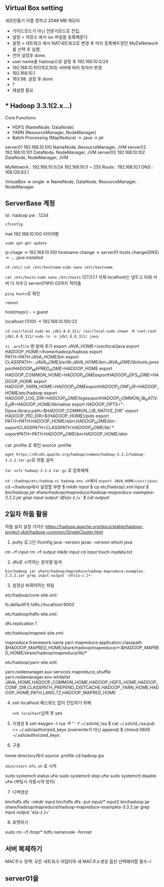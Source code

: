 ## Virtual Box setting
새로만들기
이름 정하고 2048 MB 메모리
- 가이드모드가 아닌 전문가모드로 진입.
- 설정 > 저장소 에서 iso 파일을 등록해준다.
- 설정 > 네트워크 에서 NAT네트워크로 변경 후 미리 등록해두었던 MyDsNetwork를 선택 후 실행.
- 언어 설정후 done.
- user name을 hadoop으로 설정 후 192.168.10.0/24
- 192.168.10.101(102,103) 서버에 따라 뒷자리 변경
- 192.168.10.1
- 163.98. 설정 후 done
-    ?
- 재설정 필요



## * Hadoop 3.3.1(2.x...)
Core Functions
- HDFS (NameNode, DataNode)
- YARN (ResourceManager, NodeManager)
- Batch Processing (MapReduce) -> Java -> jar

server01 192.168.10.100 NameNode, ResourceManager, JVM
server02 192.168.10.101 DataNode, NodeManager, JVM
server03 192.168.10.102 DataNode, NodeManager, JVM

MyNetwork : 192.168.10.0/24
            192.168.10.0 ~ 255
Route : 192.168.10.1
DNS : 168.126.63.1

VirtualBox
=> single => NameNode, DataNode, ResourceManager, NodeManager

## ServerBase 계정
id : hadoop
pw : 1234

``ifconfig``

inet 192.168.10.100 이어야함

``sudo apt-get update``

ip chage -> 192.168.10.100
hostname change -> server01
hosts change(DNS) -> ....
java installed

``cd /etc/``
``cat /etc/hostname``
``sudo nano /etc/hostname``

``cat /etc/hosts``
``sudo nano /etc/hosts``
127.0.1.1 삭제
localhost는 냅두고 아래 서버 다 지우고 server01부터 03까지 적어줌

``ping hosts``로 확인

``reboot``

host(mypc) - > guest

localhost:13100 -> 192.168.10.100:22

``cd /usr/local``
``sudo mv jdk1.8.0_311/ /usr/local``
``sudo chown -R root:root jdk1.8.0_311/``
``sudo ln -s jdk1.8.0_311/ java``


``vi .profile`` 맨 밑에 추가
  export JAVA_HOME=/usr/local/java
  export HADOOP_HOME=/home/hadoop/hadoop
  export PATH=$PATH:$JAVA_HOME/bin
  export CLASSPATH=.:$JAVA_HOME/jre/lib:$JAVA_HOME/bin:$JAVA_HOME/lib/tools.jar
  export HADOOP_MAPRED_HOME=$HADOOP_HOME
  export HADOOP_COMMON_HOME=$HADOOP_HOME
  export HADOOP_HDFS_HOME=$HADOOP_HOME
  export HADOOP_YARN_HOME=$HADOOP_HOME
  export HADOOP_CONF_DIR=$HADOOP_HOME/etc/hadoop
  export HADOOP_LOG_DIR=$HADOOP_HOME/logs
  export HADOOP_COMMON_LIB_NATIVE_DIR=$HADOOP_HOME/lib/native
  export HADOOP_OPTS="-Djava.library.path=$HADOOP_COMMON_LIB_NATIVE_DIR"
  export HADOOP_PID_DIR=${HADOOP_HOME}/pids
  export PATH=$PATH:$HADOOP_HOME/sbin:$HADOOP_HOME/bin:
  export CLASSPATH=$CLASSPATH:$HADOOP_HOME/lib/*
  export PATH=$PATH:$HADOOP_HOME/bin:$HADOOP_HOME/sbin

cat .profile 로 확인
source .profile

``wget https://dlcdn.apache.org/hadoop/common/hadoop-3.3.2/hadoop-3.3.2.tar.gz``로 하둡 설치

``tar xvfz hadoop-3.3.2.tar.gz`` 로 압축해제

``cd ~/hadoop/etc/hadoop``
``vi hadoop-env.sh``에서
``export JAVA_HOME=/usr/java/``
cd ~/hadoop에서 설정할 부분
  $ mkdir input
  $ cp etc/hadoop/*.xml input
  $ bin/hadoop jar share/hadoop/mapreduce/hadoop-mapreduce-examples-3.3.2.jar grep input output 'dfs[a-z.]+'
  $ cat output/*



## 2일차 하둡 활용 


하둡 설치 설정 가이드
https://hadoop.apache.org/docs/stable/hadoop-project-dist/hadoop-common/SingleCluster.html 

1. putty 로그인
ifconfig
java -version
javac -version
which java

rm -rf input
rm -rf output
mkdir input
cd input
touch mydata.txt

2. dfs로 시작하는 문자열 탐색
  
``bin/hadoop jar share/hadoop/mapreduce/hadoop-mapreduce-examples-3.3.2.jar grep input output 'dfs[a-z.]+'``


3. 설정상 바꿔야하는 파일

etc/hadoop/core-site.xml:

<configuration>
    <property>
        <name>fs.defaultFS</name>
        <value>hdfs://localhost:9000</value>
    </property>
</configuration>

etc/hadoop/hdfs-site.xml:

<configuration>
    <property>
        <name>dfs.replication</name>
        <value>1</value>
    </property>
</configuration>

etc/hadoop/mapred-site.xml:

<configuration>
    <property>
        <name>mapreduce.framework.name</name>
        <value>yarn</value>
    </property>
    <property>
        <name>mapreduce.application.classpath</name>
        <value>$HADOOP_MAPRED_HOME/share/hadoop/mapreduce/*:$HADOOP_MAPRED_HOME/share/hadoop/mapreduce/lib/*</value>
    </property>
</configuration>

etc/hadoop/yarn-site.xml:

<configuration>
    <property>
        <name>yarn.nodemanager.aux-services</name>
        <value>mapreduce_shuffle</value>
    </property>
    <property>
        <name>yarn.nodemanager.env-whitelist</name>
        <value>JAVA_HOME,HADOOP_COMMON_HOME,HADOOP_HDFS_HOME,HADOOP_CONF_DIR,CLASSPATH_PREPEND_DISTCACHE,HADOOP_YARN_HOME,HADOOP_HOME,PATH,LANG,TZ,HADOOP_MAPRED_HOME</value>
    </property>
</configuration>

4. ssh localhost 패스워드 없이 진입하기 위해
   
   ``ssh localhost``입력 후 yes

5. 키생성
  $ ssh-keygen -t rsa -P '' -f ~/.ssh/id_rsa
  $ cat ~/.ssh/id_rsa.pub >> ~/.ssh/authorized_keys  (overwrite가 아닌 append)
  $ chmod 0600 ~/.ssh/authorized_keys

6. 구동
   
home directory에서 
source .profile
cd hadoop
jps

``sbin/start-dfs.sh`` 로 시작

sudo systemctl status ufw
sudo systemctl stop ufw
sudo systemctl disable ufw (부팅시 자동시작 방지)



7. 디렉생성

bin/hdfs dfs -mkdir input
bin/hdfs dfs -put input/* input2
bin/hadoop jar share/hadoop/mapreduce/hadoop-mapreduce-examples-3.3.2.jar grep input output 'a[a-z.]+'

8. 포맷하기

sudo rm -rf /tmp/*
hdfs namenode -format


## 서버 복제하기

MAC주소 정책: 모든 네트워크 어댑터의 새 MAC주소생성 옵션 선택해야함 필수~!

## server01을 